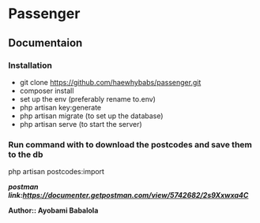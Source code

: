 # Passenger

## Documentaion

### Installation
* git clone https://github.com/haewhybabs/passenger.git
* composer install
* set up the env (preferably rename to.env)
* php artisan key:generate
* php artisan migrate (to set up the database)
* php artisan serve (to start the server)



### Run command with to download the postcodes and save them to the db
php artisan postcodes:import




***postman link:https://documenter.getpostman.com/view/5742682/2s9Xxwxa4C***


**Author:: Ayobami Babalola**
